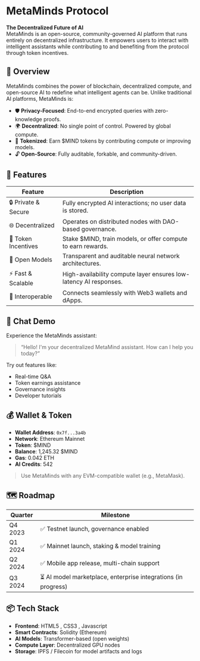 # MetaMinds Protocol

**The Decentralized Future of AI**  
MetaMinds is an open-source, community-governed AI platform that runs entirely on decentralized infrastructure. It empowers users to interact with intelligent assistants while contributing to and benefiting from the protocol through token incentives.

## 🚀 Overview

MetaMinds combines the power of blockchain, decentralized compute, and open-source AI to redefine what intelligent agents can be. Unlike traditional AI platforms, MetaMinds is:

- 🛡️ **Privacy-Focused**: End-to-end encrypted queries with zero-knowledge proofs.
- 🌍 **Decentralized**: No single point of control. Powered by global compute.
- 💎 **Tokenized**: Earn $MIND tokens by contributing compute or improving models.
- 🔓 **Open-Source**: Fully auditable, forkable, and community-driven.

## 🧠 Features

| Feature              | Description                                                                 |
|----------------------|-----------------------------------------------------------------------------|
| 🔒 Private & Secure   | Fully encrypted AI interactions; no user data is stored.                   |
| 🌐 Decentralized      | Operates on distributed nodes with DAO-based governance.                   |
| 💎 Token Incentives   | Stake $MIND, train models, or offer compute to earn rewards.               |
| 🧠 Open Models        | Transparent and auditable neural network architectures.                    |
| ⚡ Fast & Scalable    | High-availability compute layer ensures low-latency AI responses.          |
| 🔄 Interoperable      | Connects seamlessly with Web3 wallets and dApps.                           |

## 💬 Chat Demo

Experience the MetaMinds assistant:  
> “Hello! I'm your decentralized MetaMind assistant. How can I help you today?”

Try out features like:
- Real-time Q&A
- Token earnings assistance
- Governance insights
- Developer tutorials

## 💰 Wallet & Token

- **Wallet Address**: `0x7f...3a4b`
- **Network**: Ethereum Mainnet
- **Token**: $MIND
- **Balance**: 1,245.32 $MIND
- **Gas**: 0.042 ETH  
- **AI Credits**: 542

> Use MetaMinds with any EVM-compatible wallet (e.g., MetaMask).

## 🗺️ Roadmap

| Quarter | Milestone                                                                 |
|---------|---------------------------------------------------------------------------|
| Q4 2023 | ✅ Testnet launch, governance enabled                                     |
| Q1 2024 | ✅ Mainnet launch, staking & model training                               |
| Q2 2024 | ✅ Mobile app release, multi-chain support                                |
| Q3 2024 | ⏳ AI model marketplace, enterprise integrations (in progress)            |

## 📦 Tech Stack

- **Frontend**: HTML5 , CSS3 , Javascript
- **Smart Contracts**: Solidity (Ethereum)
- **AI Models**: Transformer-based (open weights)
- **Compute Layer**: Decentralized GPU nodes
- **Storage**: IPFS / Filecoin for model artifacts and logs


